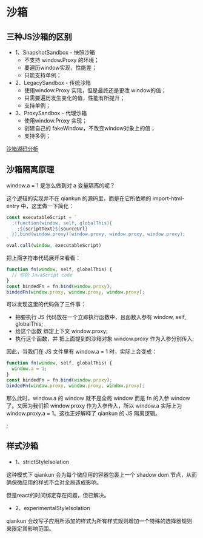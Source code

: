# 沙箱

## 三种JS沙箱的区别

* 1、SnapshotSandbox - 快照沙箱
  * 不支持 window.Proxy 的环境；
  * 要遍历window实现，性能差；
  * 只能支持单例；
* 2、LegacySandbox - 传统沙箱
  * 使用window.Proxy 实现，但是最终还是更改 window的值；
  * 只需要遍历发生变化的值，性能有所提升；
  * 支持单例；
* 3、ProxySandbox - 代理沙箱
  * 使用window.Proxy 实现；
  * 创建自己的 fakeWindow，不改变window对象上的值；
  * 支持多例；

[沙箱源码分析](/sourceAnalysis/qiankunSandbox.html)

## 沙箱隔离原理

window.a = 1 是怎么做到对 a 变量隔离的呢？

这个逻辑的实现并不在 qiankun 的源码里，而是在它所依赖的 import-html-entry 中，这里做一下简化：

```js
const executableScript = `
  ;(function(window, self, globalThis){
    ;${scriptText}${sourceUrl}
  }).bind(window.proxy)(window.proxy, window.proxy, window.proxy);
`
eval.call(window, executableScript)
```

把上面字符串代码展开来看看：

```js
function fn(window, self, globalThis) {
  // 你的 JavaScript code
}
const bindedFn = fn.bind(window.proxy);
bindedFn(window.proxy, window.proxy, window.proxy);
```

可以发现这里的代码做了三件事：

* 把要执行 JS 代码放在一个立即执行函数中，且函数入参有 window, self, globalThis;
* 给这个函数 绑定上下文 window.proxy;
* 执行这个函数，并 把上面提到的沙箱对象 window.proxy 作为入参分别传入;

因此，当我们在 JS 文件里有 window.a = 1 时，实际上会变成：

```js
function fn(window, self, globalThis) {
  window.a = 1;
}
const bindedFn = fn.bind(window.proxy);
bindedFn(window.proxy, window.proxy, window.proxy);
```

那么此时，window.a 的 window 就不是全局 window 而是 fn 的入参 window 了。又因为我们把 window.proxy 作为入参传入，所以 window.a 实际上为 window.proxy.a = 1。这也正好解释了 qiankun 的 JS 隔离逻辑。

[](https://www.jb51.net/article/264077.htm);

## 样式沙箱

* 1、strictStyleIsolation

这种模式下 qiankun 会为每个微应用的容器包裹上一个 shadow dom 节点，从而确保微应用的样式不会对全局造成影响。

但是react的时间绑定存在问题，但已解决。

* 2、experimentalStyleIsolation

qiankun 会改写子应用所添加的样式为所有样式规则增加一个特殊的选择器规则来限定其影响范围。
